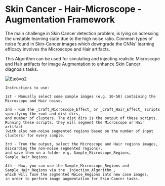 # Skin Cancer - Hair-Microscope - Augmentation Framework

The main challenge in Skin Cancer detection problem, is lying on adressing the unstable learning state due to the high noise ratio. 
Common types of noise found in Skin-Cancer images which downgrade the CNNs' learning efficacy involves the Microscope and Hair artifacts.

This Algorithm can be used for simulating and injecting realistic Microscope and Hair artifacts for image Augmentation to enhance Skin Cancer diagnosis tasks.

![Εικόνα2](https://github.com/EmmanuelPintelas/Skin-Cancer-Hair-Microscope-Augmentation-Framework/assets/68348589/cc92d7bd-b3ed-4f5c-b880-d79d4a232784)



    Instructions to use:
    
    1st - Manually select some sample images (e.g. 10-50) containing the Microscope and Hair noise.
    
    2nd - Run the _Craft_Microscope_Effect_ or _Craft_Hair_Effect_ scripts specifying the root and dist dirs, 
    and number of clusters. The dist dirs is the output of these scripts. 
    Running these scripts, they will segment the Microscope or Hair artifact 
    (with also non-noise segmented regions based on the number of input clusters) for every sample.
    
    3rd - From the output, select the Microscope and Hair regions images, discarding the non-noise segmented regions), 
    and save them on a folder e.g. Sample_Microscope_Regions, Sample_Hair_Regions.
    
    4th - Now, you can use the Sample_Microscope_Regions and Sample_Hair_Regions via the _Injection_Algorithm_, 
    which will fuse the segmented Noise_Regions into new case images, 
    in order to perform image augmentation for Skin-Cancer tasks.
